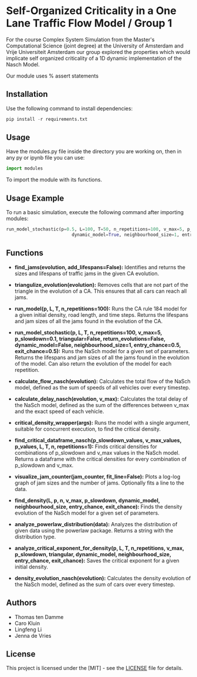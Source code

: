 
# Self-Organized Criticality in a One Lane Traffic Flow Model / Group 1

For the course Complex System Simulation from the Master's Computational Science (joint degree) at the University of Amsterdam and Vrije Universiteit Amsterdam our group explored the properties which would implicate self organized criticality of a 1D dynamic implementation of the Nasch Model.

Our module uses % assert statements

## Installation
Use the following command to install dependencies:

```python
pip install -r requirements.txt
```

## Usage
Have the modules.py file inside the directory you are working on, then in any py or ipynb file you can use:

```python
import modules
```

To import the module with its functions.

## Usage Example
To run a basic simulation, execute the following command after importing modules:

```python
run_model_stochastic(p=0.5, L=100, T=50, n_repetitions=100, v_max=5, p_slowdown=0.1, triangular=False, return_evolutions=False, 
                         dynamic_model=True, neighbourhood_size=1, entry_chance=0.5, exit_chance=0.5)
```


## Functions

- **find_jams(evolution, add_lifespans=False):**
  Identifies and returns the sizes and lifespans of traffic jams in the given CA evolution.

- **triangulize_evolution(evolution):**
  Removes cells that are not part of the triangle in the evolution of a CA. This ensures that all cars can reach all jams.

- **run_model(p, L, T, n_repetitions=100):**
  Runs the CA rule 184 model for a given initial density, road length, and time steps. Returns the lifespans and jam sizes of all the jams found in the evolution of the CA.

- **run_model_stochastic(p, L, T, n_repetitions=100, v_max=5, p_slowdown=0.1, triangular=False, return_evolutions=False, dynamic_model=False, neighbourhood_size=1, entry_chance=0.5, exit_chance=0.5):**
  Runs the NaSch model for a given set of parameters. Returns the lifespans and jam sizes of all the jams found in the evolution of the model. Can also return the evolution of the model for each repetition.

- **calculate_flow_nasch(evolution):**
  Calculates the total flow of the NaSch model, defined as the sum of speeds of all vehicles over every timestep.

- **calculate_delay_nasch(evolution, v_max):**
  Calculates the total delay of the NaSch model, defined as the sum of the differences between v_max and the exact speed of each vehicle.

- **critical_density_wrapper(args):**
  Runs the model with a single argument, suitable for concurrent execution, to find the critical density.

- **find_critical_dataframe_nasch(p_slowdown_values, v_max_values, p_values, L, T, n, repetitions=1):**
  Finds critical densities for combinations of p_slowdown and v_max values in the NaSch model. Returns a dataframe with the critical densities for every combination of p_slowdown and v_max.

- **visualize_jam_counter(jam_counter, fit_line=False):**
  Plots a log-log graph of jam sizes and the number of jams. Optionally fits a line to the data.

- **find_density(L, p, n, v_max, p_slowdown, dynamic_model, neighbourhood_size, entry_chance, exit_chance):**
  Finds the density evolution of the NaSch model for a given set of parameters.

- **analyze_powerlaw_distribution(data):**
  Analyzes the distribution of given data using the powerlaw package. Returns a string with the distribution type.

- **analyze_critical_exponent_for_density(p, L, T, n_repetitions, v_max, p_slowdown, triangular, dynamic_model, neighbourhood_size, entry_chance, exit_chance):**
  Saves the critical exponent for a given initial density.

- **density_evolution_nasch(evolution):**
  Calculates the density evolution of the NaSch model, defined as the sum of cars over every timestep.

## Authors

- Thomas ten Damme
- Caro Kluin
- Lingfeng Li
- Jenna de Vries

## License

This project is licensed under the [MIT] - see the [LICENSE](LICENSE) file for details.


